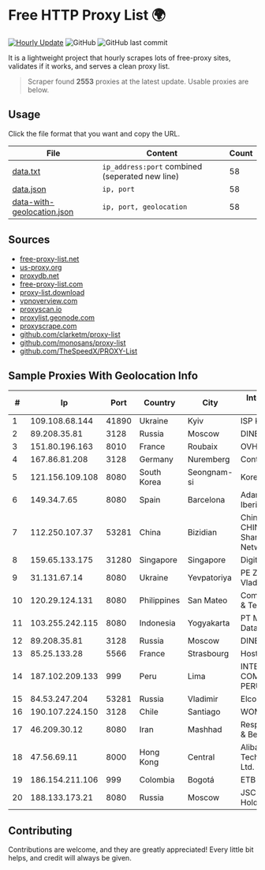 
# Free HTTP Proxy List 🌍

[![Hourly Update](https://github.com/mertguvencli/http-proxy-list/actions/workflows/main.yml/badge.svg?branch=main)](https://github.com/mertguvencli/http-proxy-list/actions/workflows/main.yml)
![GitHub](https://img.shields.io/github/license/mertguvencli/http-proxy-list)
![GitHub last commit](https://img.shields.io/github/last-commit/mertguvencli/http-proxy-list)

It is a lightweight project that hourly scrapes lots of free-proxy sites, validates if it works, and serves a clean proxy list.


> Scraper found **2553** proxies at the latest update. Usable proxies are below.

## Usage

Click the file format that you want and copy the URL.


|File|Content|Count|
|----|-------|-----|
|[data.txt](https://raw.githubusercontent.com/mertguvencli/http-proxy-list/main/proxy-list/data.txt)|`ip_address:port` combined (seperated new line)|58|
|[data.json](https://raw.githubusercontent.com/mertguvencli/http-proxy-list/main/proxy-list/data.json)|`ip, port`|58|
|[data-with-geolocation.json](https://raw.githubusercontent.com/mertguvencli/http-proxy-list/main/proxy-list/data-with-geolocation.json)|`ip, port, geolocation`|58|

## Sources

* [free-proxy-list.net](https://free-proxy-list.net)
* [us-proxy.org](https://www.us-proxy.org)
* [proxydb.net](http://proxydb.net)
* [free-proxy-list.com](https://free-proxy-list.com/?page=&port=&type%5B%5D=http&type%5B%5D=https&up_time=0&search=Search)
* [proxy-list.download](https://www.proxy-list.download/HTTP)
* [vpnoverview.com](https://vpnoverview.com/privacy/anonymous-browsing/free-proxy-servers)
* [proxyscan.io](https://www.proxyscan.io)
* [proxylist.geonode.com](https://proxylist.geonode.com/api/proxy-list?limit=300&page=1&sort_by=lastChecked&sort_type=desc&protocols=http,https)
* [proxyscrape.com](https://api.proxyscrape.com/v2/?request=displayproxies&protocol=http&timeout=10000&country=all&ssl=all&anonymity=all)
* [github.com/clarketm/proxy-list](https://raw.githubusercontent.com/clarketm/proxy-list/master/proxy-list-raw.txt)
* [github.com/monosans/proxy-list](https://raw.githubusercontent.com/monosans/proxy-list/main/proxies/http.txt)
* [github.com/TheSpeedX/PROXY-List](https://raw.githubusercontent.com/TheSpeedX/PROXY-List/master/http.txt)


## Sample Proxies With Geolocation Info

|#|Ip|Port|Country|City|Internet Service Provider|
|-|--|----|-------|----|-------------------------|
|1|109.108.68.144|41890|Ukraine|Kyiv|ISP KievNet|
|2|89.208.35.81|3128|Russia|Moscow|DINET-HOSTING|
|3|151.80.196.163|8010|France|Roubaix|OVH SAS|
|4|167.86.81.208|3128|Germany|Nuremberg|Contabo GmbH|
|5|121.156.109.108|8080|South Korea|Seongnam-si|Korea Telecom|
|6|149.34.7.65|8080|Spain|Barcelona|Adamo Telecom Iberia S.A.|
|7|112.250.107.37|53281|China|Bizidian|China Unicom CHINA169 Shandong Province Network|
|8|159.65.133.175|31280|Singapore|Singapore|DigitalOcean, LLC|
|9|31.131.67.14|8080|Ukraine|Yevpatoriya|PE Zinstein Hariton Vladimirovich|
|10|120.29.124.131|8080|Philippines|San Mateo|ComClark Network & Technology Corp|
|11|103.255.242.115|8080|Indonesia|Yogyakarta|PT Media Sarana Data|
|12|89.208.35.81|3128|Russia|Moscow|DINET-HOSTING|
|13|85.25.133.28|5566|France|Strasbourg|Host Europe GmbH|
|14|187.102.209.133|999|Peru|Lima|INTEL COMUNICACIONES PERÚ SAC|
|15|84.53.247.204|53281|Russia|Vladimir|Elcom ISP|
|16|190.107.224.150|3128|Chile|Santiago|WOM S.A.|
|17|46.209.30.12|8080|Iran|Mashhad|Respina Networks & Beyond PJSC|
|18|47.56.69.11|8000|Hong Kong|Central|Alibaba (US) Technology Co., Ltd.|
|19|186.154.211.106|999|Colombia|Bogotá|ETB - Colombia|
|20|188.133.173.21|8080|Russia|Moscow|JSC "ER-Telecom Holding"|



## Contributing

Contributions are welcome, and they are greatly appreciated! Every
little bit helps, and credit will always be given.

